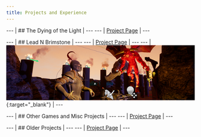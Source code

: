 ```yaml
---
title: Projects and Experience
---
```



 --- | ## The Dying of the Light | ---
 --- | [Project Page](/projects/DyingOfTheLight) | ---

 --- | ## Lead N Brimstone | ---
 --- | [Project Page](/projects/LeadNBrimstone) | ---
 --- | [![Lead N Brimstone Preview Picture](/assets/img/LnBCover.PNG)](/projects/LeadNBrimstone) {:target="_blank"} | ---


 --- | ## Other Games and Misc Projects | ---
 --- | [Project Page](/projects/GameJamMisc) | ---

 --- | ## Older Projects | ---
 --- | [Project Page](/projects/OldProjects) | ---